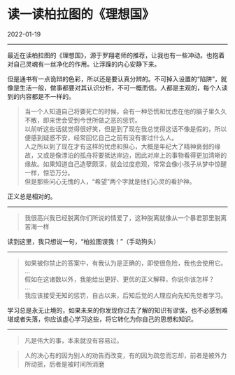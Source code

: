 # 读一读柏拉图的《理想国》

2022-01-19  


---




最近在读柏拉图的《理想国》，源于罗翔老师的推荐，让我也有一些冲动。也抱着对自己灵魂有一丝净化的作用。让浮躁的内心安静下来。

但是通书有一点诡辩的色彩，所以还是要认真分辨的。不可掉入设置的“陷阱”，就像是生活一般，做事都要对其认识分析，不可一概而信。人都是主观的，每个人读到的内容都是不一样的。



>当一个人知道自己将要死亡的时候，会有一种恐慌和忧虑在他的脑子里久久不散，即来世会受到今世所做之恶的惩罚。  
以前听这些话就觉得很好笑，但是到了现在我总觉得这话不像是假的，所以便感到疑惑不安，经常回忆自己之前有没有害过什么人。  
人之所以到了现在才有这样的忧虑和担心，大概是年纪大了精神衰弱的缘故，又或是像漂泊的孤舟将要抵达岸边，因此对岸上的事物看得更加清晰的缘故。如果知道自己造孽颇深，就会过度悲观，常常会像小孩子从梦中惊醒一样，惊恐万分。  
但是那些问心无愧的人，“希望”两个字就是他们心灵的看护神。

正义总是相对的。

---


>我很高兴我已经脱离你们所说的情爱了，这种脱离就像从一个暴君那里脱离苦海一样

读到这里，我只想说一句，“柏拉图误我！”（手动狗头）

---


>如果被你禁止的答案中，有我认为是正确的，即使很危险，我也会使用它。  
...  
假如在这诸数以外，我能给出更好、更优的正义解释，你说你该怎样？  
...  
我应该接受无知的惩罚，自古以来，后知后觉的人理应向先知先觉者学习。

学习总是永无止境的，如果未来的你发现你过去了解的知识有谬误，也不必感到难堪或者失落，你应该虚心学习这些，将它转化为你自己的思想和知识。

---


>凡是伟大的事，本来就没有容易过。

>人的决心有的因为别人的劝告而改变，有的因为疏忽而忘却，前者是被外力所动摇，后者是被时间所消磨